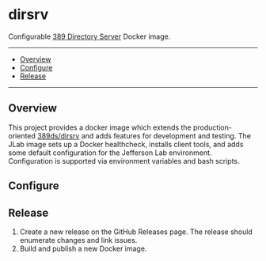 # dirsrv
Configurable [389 Directory Server](https://www.port389.org/) Docker image.

---
 - [Overview](https://github.com/JeffersonLab/dirsrv#overview)
 - [Configure](https://github.com/JeffersonLab/dirsrv#configure)
 - [Release](https://github.com/JeffersonLab/dirsrv#release)
---

## Overview
This project provides a docker image which extends the production-oriented [389ds/dirsrv](https://hub.docker.com/r/389ds/dirsrv) and adds features for development and testing.   The JLab image sets up a Docker healthcheck, installs client tools, and adds some default configuration for the Jefferson Lab environment.  Configuration is supported via environment variables and bash scripts.

## Configure

## Release
1. Create a new release on the GitHub Releases page.  The release should enumerate changes and link issues.
2. Build and publish a new Docker image.
